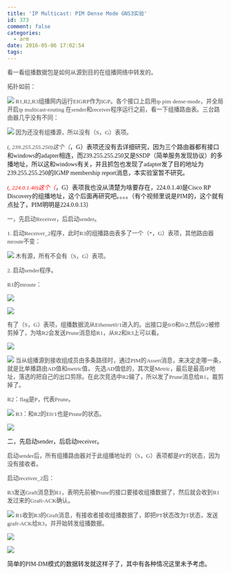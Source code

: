 ```yaml
---
title: 'IP Multicast: PIM Dense Mode GNS3实验'
id: 373
comment: false
categories:
  - arm
date: 2016-05-06 17:02:54
tags:
---
```


<span style="color:#464646; font-size:10pt"><span style="font-family:宋体">看一看组播数据包是如何从源到目的在组播网络中转发的。</span><span style="font-family:宋体">
			</span></span>
<!-- more -->

<span style="color:#464646; font-size:10pt"><span style="font-family:宋体">拓扑如前：</span><span style="font-family:宋体">
			</span></span>

[![](http://www.madhex.com/wp-content/uploads/2016/05/050616_0902_IPMulticast1.jpg)](http://photo.blog.sina.com.cn/showpic.html)<span style="color:#464646; font-size:10pt"><span style="font-family:宋体">
R1,R2,R3</span><span style="font-family:宋体">组播网内运行</span><span style="font-family:宋体">EIGRP</span><span style="font-family:宋体">作为</span><span style="font-family:宋体">IGP</span><span style="font-family:宋体">。各个接口上启用</span><span style="font-family:宋体">ip pim dense-mode</span><span style="font-family:宋体">，并全局开启</span><span style="font-family:宋体">ip multicast-routing
</span><span style="font-family:宋体">在</span><span style="font-family:宋体">sender</span><span style="font-family:宋体">和</span><span style="font-family:宋体">receiver</span><span style="font-family:宋体">程序运行之前，看一下组播路由表。三台路由器几乎没有不同：</span><span style="font-family:宋体">
			</span></span>

[![](http://www.madhex.com/wp-content/uploads/2016/05/050616_0902_IPMulticast2.png)](http://photo.blog.sina.com.cn/showpic.html)<span style="color:#464646; font-size:10pt"><span style="font-family:宋体">
</span><span style="font-family:宋体">因为还没有组播源，所以没有（</span><span style="font-family:宋体">S</span><span style="font-family:宋体">，</span><span style="font-family:宋体">G</span><span style="font-family:宋体">）表项。</span><span style="font-family:宋体">
			</span></span>

<span style="color:#464646; font-size:10pt"><span style="font-family:宋体">(*, 239.255.255.250)</span><span style="font-family:宋体">这个（</span><span style="font-family:宋体">*</span><span style="font-family:宋体">，</span><span style="font-family:宋体">G</span><span style="font-family:宋体">）表项还没有去详细研究，因为三个路由器都有接口和</span><span style="font-family:宋体">windows</span><span style="font-family:宋体">的</span><span style="font-family:宋体">adapter</span><span style="font-family:宋体">相连，而</span><span style="font-family:宋体">239.255.255.250</span><span style="font-family:宋体">又是</span><span style="font-family:宋体">SSDP</span><span style="font-family:宋体">（简单服务发现协议）的多播地址，所以这和</span><span style="font-family:宋体">windows</span><span style="font-family:宋体">有关，并且抓包也发现了</span><span style="font-family:宋体">adapter</span><span style="font-family:宋体">发了目的地址为</span><span style="font-family:宋体">239.255.255.250</span><span style="font-family:宋体">的</span><span style="font-family:宋体">IGMP membership report</span><span style="font-family:宋体">消息，本实验室暂不研究。</span><span style="font-family:宋体">
			</span></span>

<span style="color:red; font-size:10pt"><span style="font-family:宋体">(*, 224.0.1.40)</span><span style="font-family:宋体">这个（</span><span style="font-family:宋体">*</span><span style="font-family:宋体">，</span><span style="font-family:宋体">G</span><span style="font-family:宋体">）表项我也没从清楚为啥要存在，</span><span style="font-family:宋体">224.0.1.40</span><span style="font-family:宋体">是</span><span style="font-family:宋体">Cisco RP Discovery</span><span style="font-family:宋体">的组播地址，这个后面再研究吧。。。。（有个视频里说是</span><span style="font-family:宋体">PIM</span><span style="font-family:宋体">的，这个就有点扯了，</span><span style="font-family:宋体">PIM</span><span style="font-family:宋体">明明是</span><span style="font-family:宋体">224.0.0.13</span><span style="font-family:宋体">）</span><span style="color:#464646; font-family:宋体">
			</span></span>

<span style="color:#464646; font-size:10pt"><span style="font-family:宋体">一，先启动</span><span style="font-family:宋体">Receiver</span><span style="font-family:宋体">，后启动</span><span style="font-family:宋体">sender</span><span style="font-family:宋体">。</span><span style="font-family:宋体">
			</span></span>

<span style="color:#464646; font-size:10pt"><span style="font-family:宋体">1\. </span><span style="font-family:宋体">启动</span><span style="font-family:宋体">Receiver_2</span><span style="font-family:宋体">程序，此时</span><span style="font-family:宋体">R3</span><span style="font-family:宋体">的组播路由表多了一个（</span><span style="font-family:宋体">*</span><span style="font-family:宋体">，</span><span style="font-family:宋体">G</span><span style="font-family:宋体">）表项，其他路由器</span><span style="font-family:宋体">mroute</span><span style="font-family:宋体">不变：</span><span style="font-family:宋体">
			</span></span>

[![](http://www.madhex.com/wp-content/uploads/2016/05/050616_0902_IPMulticast3.png)](http://photo.blog.sina.com.cn/showpic.html)<span style="color:#464646; font-size:10pt"><span style="font-family:宋体">
</span><span style="font-family:宋体">木有源，所有不会有（</span><span style="font-family:宋体">S</span><span style="font-family:宋体">，</span><span style="font-family:宋体">G</span><span style="font-family:宋体">）表项。</span><span style="font-family:宋体">
			</span></span>

<span style="color:#464646; font-size:10pt"><span style="font-family:宋体">2\. </span><span style="font-family:宋体">启动</span><span style="font-family:宋体">sender</span><span style="font-family:宋体">程序。</span><span style="font-family:宋体">
			</span></span>

<span style="color:#464646; font-size:10pt"><span style="font-family:宋体">R1</span><span style="font-family:宋体">的</span><span style="font-family:宋体">mroute</span><span style="font-family:宋体">：</span><span style="font-family:宋体">
			</span></span>

[![](http://www.madhex.com/wp-content/uploads/2016/05/050616_0902_IPMulticast4.png)](http://photo.blog.sina.com.cn/showpic.html)<span style="color:#464646; font-family:宋体; font-size:10pt">
		</span>

[![](http://www.madhex.com/wp-content/uploads/2016/05/050616_0902_IPMulticast5.jpg)](http://photo.blog.sina.com.cn/showpic.html)<span style="color:#464646; font-family:宋体; font-size:10pt">
		</span>

<span style="color:#464646; font-size:10pt"><span style="font-family:宋体">有了（</span><span style="font-family:宋体">S</span><span style="font-family:宋体">，</span><span style="font-family:宋体">G</span><span style="font-family:宋体">）表项，组播数据流从</span><span style="font-family:宋体">Ethernet0/1</span><span style="font-family:宋体">进入的。出接口是</span><span style="font-family:宋体">0/0</span><span style="font-family:宋体">和</span><span style="font-family:宋体">0/2,</span><span style="font-family:宋体">然后</span><span style="font-family:宋体">0/2</span><span style="font-family:宋体">被修剪掉了，为啥</span><span style="font-family:宋体">R2</span><span style="font-family:宋体">会发送</span><span style="font-family:宋体">Prune</span><span style="font-family:宋体">消息给</span><span style="font-family:宋体">R1</span><span style="font-family:宋体">，从</span><span style="font-family:宋体">R2</span><span style="font-family:宋体">和</span><span style="font-family:宋体">R3</span><span style="font-family:宋体">上可以看。</span><span style="font-family:宋体">
			</span></span>

[![](http://www.madhex.com/wp-content/uploads/2016/05/050616_0902_IPMulticast6.jpg)](http://photo.blog.sina.com.cn/showpic.html)<span style="color:#464646; font-family:宋体; font-size:10pt">
		</span>

[![](http://www.madhex.com/wp-content/uploads/2016/05/050616_0902_IPMulticast7.jpg)](http://photo.blog.sina.com.cn/showpic.html)<span style="color:#464646; font-size:10pt"><span style="font-family:宋体">
</span><span style="font-family:宋体">当从组播源到接收组成员由多条路径时，通过</span><span style="font-family:宋体">PIM</span><span style="font-family:宋体">的</span><span style="font-family:宋体">Assert</span><span style="font-family:宋体">消息，来决定走哪一条，就是比单播路由</span><span style="font-family:宋体">AD</span><span style="font-family:宋体">值和</span><span style="font-family:宋体">metric</span><span style="font-family:宋体">值，</span><span style="font-family:宋体">
			</span><span style="font-family:宋体">先选</span><span style="font-family:宋体">AD</span><span style="font-family:宋体">值低的，其次是</span><span style="font-family:宋体">Metric</span><span style="font-family:宋体">，最后是最高</span><span style="font-family:宋体">IP</span><span style="font-family:宋体">地址，落选的把自己的出口剪除。在此次竞选中</span><span style="font-family:宋体">R2</span><span style="font-family:宋体">输了，所以发了</span><span style="font-family:宋体">Prune</span><span style="font-family:宋体">消息给</span><span style="font-family:宋体">R1</span><span style="font-family:宋体">，裁剪掉了。</span><span style="font-family:宋体">
			</span></span>

<span style="color:#464646; font-size:10pt"><span style="font-family:宋体">R2</span><span style="font-family:宋体">：</span><span style="font-family:宋体">flag</span><span style="font-family:宋体">是</span><span style="font-family:宋体">P</span><span style="font-family:宋体">，代表</span><span style="font-family:宋体">Prune</span><span style="font-family:宋体">。</span><span style="font-family:宋体">
			</span></span>

[![](http://www.madhex.com/wp-content/uploads/2016/05/050616_0902_IPMulticast8.png)](http://photo.blog.sina.com.cn/showpic.html)<span style="color:#464646; font-size:10pt"><span style="font-family:宋体">
R3</span><span style="font-family:宋体">：和</span><span style="font-family:宋体">R2</span><span style="font-family:宋体">的</span><span style="font-family:宋体">E0/1</span><span style="font-family:宋体">也是</span><span style="font-family:宋体">Prune</span><span style="font-family:宋体">的状态。</span><span style="font-family:宋体">
			</span></span>

[![](http://www.madhex.com/wp-content/uploads/2016/05/050616_0902_IPMulticast9.png)](http://photo.blog.sina.com.cn/showpic.html)<span style="color:#464646; font-size:10pt"><span style="font-family:宋体">

</span><span style="font-family:宋体">二，先启动</span><span style="font-family:宋体">sender</span><span style="font-family:宋体">，后启动</span><span style="font-family:宋体">receiver</span><span style="font-family:宋体">。</span><span style="font-family:宋体">
			</span></span>

<span style="color:#464646; font-size:10pt"><span style="font-family:宋体">启动</span><span style="font-family:宋体">sender</span><span style="font-family:宋体">后，所有组播路由器对于此组播地址的（</span><span style="font-family:宋体">S</span><span style="font-family:宋体">，</span><span style="font-family:宋体">G</span><span style="font-family:宋体">）表项都是</span><span style="font-family:宋体">PT</span><span style="font-family:宋体">的状态，因为没有接收者。</span><span style="font-family:宋体">
			</span></span>

<span style="color:#464646; font-size:10pt"><span style="font-family:宋体">启动</span><span style="font-family:宋体">receiver_2</span><span style="font-family:宋体">后：</span><span style="font-family:宋体">
			</span></span>

<span style="color:#464646; font-size:10pt"><span style="font-family:宋体">R3</span><span style="font-family:宋体">发送</span><span style="font-family:宋体">Graft</span><span style="font-family:宋体">消息到</span><span style="font-family:宋体">R1</span><span style="font-family:宋体">，表明先前被</span><span style="font-family:宋体">Prune</span><span style="font-family:宋体">的接口要接收组播数据了，然后就会收到</span><span style="font-family:宋体">R1</span><span style="font-family:宋体">发过来的</span><span style="font-family:宋体">Graft-ACK</span><span style="font-family:宋体">确认。</span><span style="font-family:宋体">
			</span></span>

[![](http://www.madhex.com/wp-content/uploads/2016/05/050616_0902_IPMulticast10.jpg)](http://photo.blog.sina.com.cn/showpic.html)<span style="color:#464646; font-size:10pt"><span style="font-family:宋体">
R1</span><span style="font-family:宋体">收到</span><span style="font-family:宋体">R3</span><span style="font-family:宋体">的</span><span style="font-family:宋体">Graft</span><span style="font-family:宋体">消息，有接收者接收组播数据了，即把</span><span style="font-family:宋体">PT</span><span style="font-family:宋体">状态改为</span><span style="font-family:宋体">T</span><span style="font-family:宋体">状态，发送</span><span style="font-family:宋体">graft-ACK</span><span style="font-family:宋体">给</span><span style="font-family:宋体">R3</span><span style="font-family:宋体">，并开始转发组播数据。</span><span style="font-family:宋体">
			</span></span>

[![](http://www.madhex.com/wp-content/uploads/2016/05/050616_0902_IPMulticast11.jpg)](http://photo.blog.sina.com.cn/showpic.html)<span style="color:#464646; font-family:宋体; font-size:10pt">
		</span>

[![](http://www.madhex.com/wp-content/uploads/2016/05/050616_0902_IPMulticast12.jpg)](http://photo.blog.sina.com.cn/showpic.html)<span style="color:#464646; font-size:10pt"><span style="font-family:宋体">

</span><span style="font-family:宋体">简单的</span><span style="font-family:宋体">PIM-DM</span><span style="font-family:宋体">模式的数据转发就这样子了，其中有各种情况这里未予考虑。</span><span style="font-family:宋体">
			</span></span>
